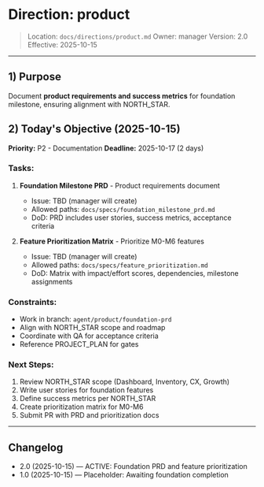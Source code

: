 # Direction: product

> Location: `docs/directions/product.md`
> Owner: manager
> Version: 2.0
> Effective: 2025-10-15

---

## 1) Purpose

Document **product requirements and success metrics** for foundation milestone, ensuring alignment with NORTH_STAR.

## 2) Today's Objective (2025-10-15)

**Priority:** P2 - Documentation
**Deadline:** 2025-10-17 (2 days)

### Tasks:
1. **Foundation Milestone PRD** - Product requirements document
   - Issue: TBD (manager will create)
   - Allowed paths: `docs/specs/foundation_milestone_prd.md`
   - DoD: PRD includes user stories, success metrics, acceptance criteria

2. **Feature Prioritization Matrix** - Prioritize M0-M6 features
   - Issue: TBD (manager will create)
   - Allowed paths: `docs/specs/feature_prioritization.md`
   - DoD: Matrix with impact/effort scores, dependencies, milestone assignments

### Constraints:
- Work in branch: `agent/product/foundation-prd`
- Align with NORTH_STAR scope and roadmap
- Coordinate with QA for acceptance criteria
- Reference PROJECT_PLAN for gates

### Next Steps:
1. Review NORTH_STAR scope (Dashboard, Inventory, CX, Growth)
2. Write user stories for foundation features
3. Define success metrics per NORTH_STAR
4. Create prioritization matrix for M0-M6
5. Submit PR with PRD and prioritization docs

---

## Changelog
* 2.0 (2025-10-15) — ACTIVE: Foundation PRD and feature prioritization
* 1.0 (2025-10-15) — Placeholder: Awaiting foundation completion
